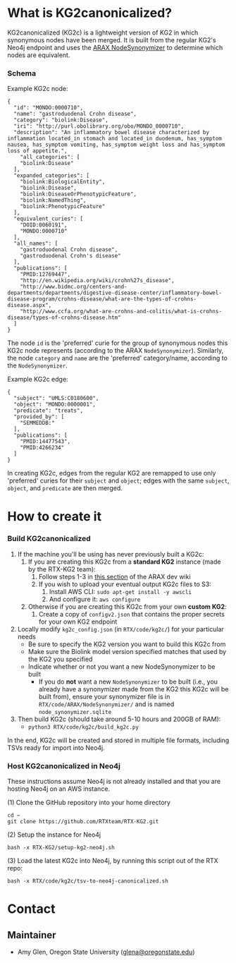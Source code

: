 # What is KG2canonicalized?

KG2canonicalized (KG2c) is a lightweight version of KG2 in which synonymous nodes have been merged. It is built from the regular KG2's Neo4j endpoint and uses the [ARAX NodeSynonymizer](https://github.com/RTXteam/RTX/tree/master/code/ARAX/NodeSynonymizer) to determine which nodes are equivalent. 

### Schema
Example KG2c node:
```
{
  "id": "MONDO:0000710",
  "name": "gastroduodenal Crohn disease",
  "category": "biolink:Disease",
  "iri": "http://purl.obolibrary.org/obo/MONDO_0000710",
  "description": "An inflammatory bowel disease characterized by inflammation located_in stomach and located_in duodenum, has_symptom nausea, has_symptom vomiting, has_symptom weight loss and has_symptom loss of appetite.",
    "all_categories": [
    "biolink:Disease"
  ],
  "expanded_categories": [
    "biolink:BiologicalEntity",
    "biolink:Disease",
    "biolink:DiseaseOrPhenotypicFeature",
    "biolink:NamedThing",
    "biolink:PhenotypicFeature"
  ],
  "equivalent_curies": [
    "DOID:0060191",
    "MONDO:0000710"
  ],
  "all_names": [
    "gastroduodenal Crohn disease",
    "gastroduodenal Crohn's disease"
  ],
  "publications": [
    "PMID:12769447",
    "http://en.wikipedia.org/wiki/crohn%27s_disease",
    "http://www.bidmc.org/centers-and-departments/departments/digestive-disease-center/inflammatory-bowel-disease-program/crohns-disease/what-are-the-types-of-crohns-disease.aspx",
    "http://www.ccfa.org/what-are-crohns-and-colitis/what-is-crohns-disease/types-of-crohns-disease.htm"
  ]
}
```
The node `id` is the 'preferred' curie for the group of synonymous nodes this KG2c node represents (according to the ARAX `NodeSynonymizer`). Similarly, the node `category` and `name` are the 'preferred' category/name, according to the `NodeSynonymizer`.

Example KG2c edge:
```
{
  "subject": "UMLS:C0180600",
  "object": "MONDO:0000001",
  "predicate": "treats",
  "provided_by": [
    "SEMMEDDB:"
  ],
  "publications": [
    "PMID:14477543",
    "PMID:4266234"
  ]
}
```
In creating KG2c, edges from the regular KG2 are remapped to use only 'preferred' curies for their `subject` and `object`; edges with the same `subject`, `object`, and `predicate` are then merged.

# How to create it

### Build KG2canonicalized

1. If the machine you'll be using has never previously built a KG2c:
    1. If you are creating this KG2c from a **standard KG2** instance (made by the RTX-KG2 team):
        1. Follow steps 1-3 in [this section](https://github.com/RTXteam/RTX/wiki/Dev-info#setting-up-for-local-dev-work-on-arax) of the ARAX dev wiki
        1. If you wish to upload your eventual output KG2c files to S3:
            1. Install AWS CLI: `sudo apt-get install -y awscli`
            1. And configure it: `aws configure`
    1. Otherwise if you are creating this KG2c from your own **custom KG2**:
        1. Create a copy of `configv2.json` that contains the proper secrets for your own KG2 endpoint
1. Locally modify `kg2c_config.json` (in `RTX/code/kg2c/`) for your particular needs
    - Be sure to specify the KG2 version you want to build this KG2c from
    - Make sure the Biolink model version specified matches that used by the KG2 you specified
    - Indicate whether or not you want a new NodeSynonymizer to be built
        - If you do **not** want a new `NodeSynonymizer` to be built (i.e., you already have a synonymizer made from the KG2 this KG2c will be built from), ensure your synonymizer file is in `RTX/code/ARAX/NodeSynonymizer/` and is named `node_synonymizer.sqlite`
1. Then build KG2c (should take around 5-10 hours and 200GB of RAM):
    - `python3 RTX/code/kg2c/build_kg2c.py`

In the end, KG2c will be created and stored in multiple file formats, including TSVs ready for import into Neo4j.

### Host KG2canonicalized in Neo4j

These instructions assume Neo4j is not already installed and that you are hosting Neo4j on an AWS instance.

(1) Clone the GitHub repository into your home directory
```
cd ~
git clone https://github.com/RTXteam/RTX-KG2.git
```

(2) Setup the instance for Neo4j
```
bash -x RTX-KG2/setup-kg2-neo4j.sh
```

(3) Load the latest KG2c into Neo4j, by running this script out of the RTX repo:
```
bash -x RTX/code/kg2c/tsv-to-neo4j-canonicalized.sh
```

# Contact
## Maintainer
- Amy Glen, Oregon State University (glena@oregonstate.edu)
